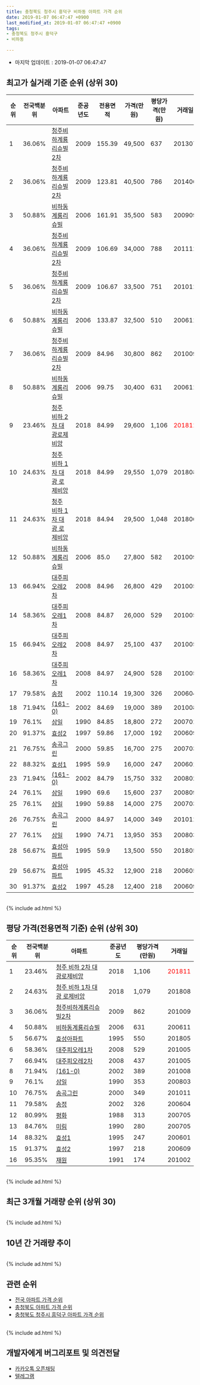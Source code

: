```yaml
---
title: 충청북도 청주시 흥덕구 비하동 아파트 가격 순위
date: 2019-01-07 06:47:47 +0900
last_modified_at: 2019-01-07 06:47:47 +0900
tags:
- 충청북도 청주시 흥덕구
- 비하동

---
```


* 마지막 업데이트 : 2019-01-07 06:47:47

## 최고가 실거래 기준 순위 (상위 30)


|순위|전국백분위|아파트|준공년도|전용면적|가격(만원)|평당가격(만원)|거래일|
|---|---|---|---|---|---|---|---|
|1|36.06%|[청주비하계룡리슈빌2차](https://search.naver.com/search.naver?query=%EC%B6%A9%EC%B2%AD%EB%B6%81%EB%8F%84+%EC%B2%AD%EC%A3%BC%EC%8B%9C+%ED%9D%A5%EB%8D%95%EA%B5%AC+%EB%B9%84%ED%95%98%EB%8F%99+%EC%B2%AD%EC%A3%BC%EB%B9%84%ED%95%98%EA%B3%84%EB%A3%A1%EB%A6%AC%EC%8A%88%EB%B9%8C2%EC%B0%A8)|2009|155.39|49,500|637|201307|
|2|36.06%|[청주비하계룡리슈빌2차](https://search.naver.com/search.naver?query=%EC%B6%A9%EC%B2%AD%EB%B6%81%EB%8F%84+%EC%B2%AD%EC%A3%BC%EC%8B%9C+%ED%9D%A5%EB%8D%95%EA%B5%AC+%EB%B9%84%ED%95%98%EB%8F%99+%EC%B2%AD%EC%A3%BC%EB%B9%84%ED%95%98%EA%B3%84%EB%A3%A1%EB%A6%AC%EC%8A%88%EB%B9%8C2%EC%B0%A8)|2009|123.81|40,500|786|201406|
|3|50.88%|[비하동계룡리슈빌](https://search.naver.com/search.naver?query=%EC%B6%A9%EC%B2%AD%EB%B6%81%EB%8F%84+%EC%B2%AD%EC%A3%BC%EC%8B%9C+%ED%9D%A5%EB%8D%95%EA%B5%AC+%EB%B9%84%ED%95%98%EB%8F%99+%EB%B9%84%ED%95%98%EB%8F%99%EA%B3%84%EB%A3%A1%EB%A6%AC%EC%8A%88%EB%B9%8C)|2006|161.91|35,500|583|200909|
|4|36.06%|[청주비하계룡리슈빌2차](https://search.naver.com/search.naver?query=%EC%B6%A9%EC%B2%AD%EB%B6%81%EB%8F%84+%EC%B2%AD%EC%A3%BC%EC%8B%9C+%ED%9D%A5%EB%8D%95%EA%B5%AC+%EB%B9%84%ED%95%98%EB%8F%99+%EC%B2%AD%EC%A3%BC%EB%B9%84%ED%95%98%EA%B3%84%EB%A3%A1%EB%A6%AC%EC%8A%88%EB%B9%8C2%EC%B0%A8)|2009|106.69|34,000|788|201111|
|5|36.06%|[청주비하계룡리슈빌2차](https://search.naver.com/search.naver?query=%EC%B6%A9%EC%B2%AD%EB%B6%81%EB%8F%84+%EC%B2%AD%EC%A3%BC%EC%8B%9C+%ED%9D%A5%EB%8D%95%EA%B5%AC+%EB%B9%84%ED%95%98%EB%8F%99+%EC%B2%AD%EC%A3%BC%EB%B9%84%ED%95%98%EA%B3%84%EB%A3%A1%EB%A6%AC%EC%8A%88%EB%B9%8C2%EC%B0%A8)|2009|106.67|33,500|751|201011|
|6|50.88%|[비하동계룡리슈빌](https://search.naver.com/search.naver?query=%EC%B6%A9%EC%B2%AD%EB%B6%81%EB%8F%84+%EC%B2%AD%EC%A3%BC%EC%8B%9C+%ED%9D%A5%EB%8D%95%EA%B5%AC+%EB%B9%84%ED%95%98%EB%8F%99+%EB%B9%84%ED%95%98%EB%8F%99%EA%B3%84%EB%A3%A1%EB%A6%AC%EC%8A%88%EB%B9%8C)|2006|133.87|32,500|510|200611|
|7|36.06%|[청주비하계룡리슈빌2차](https://search.naver.com/search.naver?query=%EC%B6%A9%EC%B2%AD%EB%B6%81%EB%8F%84+%EC%B2%AD%EC%A3%BC%EC%8B%9C+%ED%9D%A5%EB%8D%95%EA%B5%AC+%EB%B9%84%ED%95%98%EB%8F%99+%EC%B2%AD%EC%A3%BC%EB%B9%84%ED%95%98%EA%B3%84%EB%A3%A1%EB%A6%AC%EC%8A%88%EB%B9%8C2%EC%B0%A8)|2009|84.96|30,800|862|201009|
|8|50.88%|[비하동계룡리슈빌](https://search.naver.com/search.naver?query=%EC%B6%A9%EC%B2%AD%EB%B6%81%EB%8F%84+%EC%B2%AD%EC%A3%BC%EC%8B%9C+%ED%9D%A5%EB%8D%95%EA%B5%AC+%EB%B9%84%ED%95%98%EB%8F%99+%EB%B9%84%ED%95%98%EB%8F%99%EA%B3%84%EB%A3%A1%EB%A6%AC%EC%8A%88%EB%B9%8C)|2006|99.75|30,400|631|200611|
|9|23.46%|[청주 비하 2차 대광로제비앙](https://search.naver.com/search.naver?query=%EC%B6%A9%EC%B2%AD%EB%B6%81%EB%8F%84+%EC%B2%AD%EC%A3%BC%EC%8B%9C+%ED%9D%A5%EB%8D%95%EA%B5%AC+%EB%B9%84%ED%95%98%EB%8F%99+%EC%B2%AD%EC%A3%BC+%EB%B9%84%ED%95%98+2%EC%B0%A8+%EB%8C%80%EA%B4%91%EB%A1%9C%EC%A0%9C%EB%B9%84%EC%95%99)|2018|84.99|29,600|1,106|<span style="color:red">201811</span>|
|10|24.63%|[청주 비하 1차 대광 로제비앙](https://search.naver.com/search.naver?query=%EC%B6%A9%EC%B2%AD%EB%B6%81%EB%8F%84+%EC%B2%AD%EC%A3%BC%EC%8B%9C+%ED%9D%A5%EB%8D%95%EA%B5%AC+%EB%B9%84%ED%95%98%EB%8F%99+%EC%B2%AD%EC%A3%BC+%EB%B9%84%ED%95%98+1%EC%B0%A8+%EB%8C%80%EA%B4%91+%EB%A1%9C%EC%A0%9C%EB%B9%84%EC%95%99)|2018|84.99|29,550|1,079|201808|
|11|24.63%|[청주 비하 1차 대광 로제비앙](https://search.naver.com/search.naver?query=%EC%B6%A9%EC%B2%AD%EB%B6%81%EB%8F%84+%EC%B2%AD%EC%A3%BC%EC%8B%9C+%ED%9D%A5%EB%8D%95%EA%B5%AC+%EB%B9%84%ED%95%98%EB%8F%99+%EC%B2%AD%EC%A3%BC+%EB%B9%84%ED%95%98+1%EC%B0%A8+%EB%8C%80%EA%B4%91+%EB%A1%9C%EC%A0%9C%EB%B9%84%EC%95%99)|2018|84.94|29,500|1,048|201806|
|12|50.88%|[비하동계룡리슈빌](https://search.naver.com/search.naver?query=%EC%B6%A9%EC%B2%AD%EB%B6%81%EB%8F%84+%EC%B2%AD%EC%A3%BC%EC%8B%9C+%ED%9D%A5%EB%8D%95%EA%B5%AC+%EB%B9%84%ED%95%98%EB%8F%99+%EB%B9%84%ED%95%98%EB%8F%99%EA%B3%84%EB%A3%A1%EB%A6%AC%EC%8A%88%EB%B9%8C)|2006|85.0|27,800|582|201009|
|13|66.94%|[대주피오레2차](https://search.naver.com/search.naver?query=%EC%B6%A9%EC%B2%AD%EB%B6%81%EB%8F%84+%EC%B2%AD%EC%A3%BC%EC%8B%9C+%ED%9D%A5%EB%8D%95%EA%B5%AC+%EB%B9%84%ED%95%98%EB%8F%99+%EB%8C%80%EC%A3%BC%ED%94%BC%EC%98%A4%EB%A0%882%EC%B0%A8)|2008|84.96|26,800|429|201005|
|14|58.36%|[대주피오레1차](https://search.naver.com/search.naver?query=%EC%B6%A9%EC%B2%AD%EB%B6%81%EB%8F%84+%EC%B2%AD%EC%A3%BC%EC%8B%9C+%ED%9D%A5%EB%8D%95%EA%B5%AC+%EB%B9%84%ED%95%98%EB%8F%99+%EB%8C%80%EC%A3%BC%ED%94%BC%EC%98%A4%EB%A0%881%EC%B0%A8)|2008|84.87|26,000|529|201005|
|15|66.94%|[대주피오레2차](https://search.naver.com/search.naver?query=%EC%B6%A9%EC%B2%AD%EB%B6%81%EB%8F%84+%EC%B2%AD%EC%A3%BC%EC%8B%9C+%ED%9D%A5%EB%8D%95%EA%B5%AC+%EB%B9%84%ED%95%98%EB%8F%99+%EB%8C%80%EC%A3%BC%ED%94%BC%EC%98%A4%EB%A0%882%EC%B0%A8)|2008|84.97|25,100|437|201005|
|16|58.36%|[대주피오레1차](https://search.naver.com/search.naver?query=%EC%B6%A9%EC%B2%AD%EB%B6%81%EB%8F%84+%EC%B2%AD%EC%A3%BC%EC%8B%9C+%ED%9D%A5%EB%8D%95%EA%B5%AC+%EB%B9%84%ED%95%98%EB%8F%99+%EB%8C%80%EC%A3%BC%ED%94%BC%EC%98%A4%EB%A0%881%EC%B0%A8)|2008|84.97|24,900|528|201005|
|17|79.58%|[송정](https://search.naver.com/search.naver?query=%EC%B6%A9%EC%B2%AD%EB%B6%81%EB%8F%84+%EC%B2%AD%EC%A3%BC%EC%8B%9C+%ED%9D%A5%EB%8D%95%EA%B5%AC+%EB%B9%84%ED%95%98%EB%8F%99+%EC%86%A1%EC%A0%95)|2002|110.14|19,300|326|200604|
|18|71.94%|[(161-0)](https://search.naver.com/search.naver?query=%EC%B6%A9%EC%B2%AD%EB%B6%81%EB%8F%84+%EC%B2%AD%EC%A3%BC%EC%8B%9C+%ED%9D%A5%EB%8D%95%EA%B5%AC+%EB%B9%84%ED%95%98%EB%8F%99+%28161-0%29)|2002|84.69|19,000|389|201008|
|19|76.1%|[삼일](https://search.naver.com/search.naver?query=%EC%B6%A9%EC%B2%AD%EB%B6%81%EB%8F%84+%EC%B2%AD%EC%A3%BC%EC%8B%9C+%ED%9D%A5%EB%8D%95%EA%B5%AC+%EB%B9%84%ED%95%98%EB%8F%99+%EC%82%BC%EC%9D%BC)|1990|84.85|18,800|272|200701|
|20|91.37%|[효성2](https://search.naver.com/search.naver?query=%EC%B6%A9%EC%B2%AD%EB%B6%81%EB%8F%84+%EC%B2%AD%EC%A3%BC%EC%8B%9C+%ED%9D%A5%EB%8D%95%EA%B5%AC+%EB%B9%84%ED%95%98%EB%8F%99+%ED%9A%A8%EC%84%B12)|1997|59.86|17,000|192|200609|
|21|76.75%|[송곡그린](https://search.naver.com/search.naver?query=%EC%B6%A9%EC%B2%AD%EB%B6%81%EB%8F%84+%EC%B2%AD%EC%A3%BC%EC%8B%9C+%ED%9D%A5%EB%8D%95%EA%B5%AC+%EB%B9%84%ED%95%98%EB%8F%99+%EC%86%A1%EA%B3%A1%EA%B7%B8%EB%A6%B0)|2000|59.85|16,700|275|200703|
|22|88.32%|[효성1](https://search.naver.com/search.naver?query=%EC%B6%A9%EC%B2%AD%EB%B6%81%EB%8F%84+%EC%B2%AD%EC%A3%BC%EC%8B%9C+%ED%9D%A5%EB%8D%95%EA%B5%AC+%EB%B9%84%ED%95%98%EB%8F%99+%ED%9A%A8%EC%84%B11)|1995|59.9|16,000|247|200601|
|23|71.94%|[(161-0)](https://search.naver.com/search.naver?query=%EC%B6%A9%EC%B2%AD%EB%B6%81%EB%8F%84+%EC%B2%AD%EC%A3%BC%EC%8B%9C+%ED%9D%A5%EB%8D%95%EA%B5%AC+%EB%B9%84%ED%95%98%EB%8F%99+%28161-0%29)|2002|84.79|15,750|332|200802|
|24|76.1%|[삼일](https://search.naver.com/search.naver?query=%EC%B6%A9%EC%B2%AD%EB%B6%81%EB%8F%84+%EC%B2%AD%EC%A3%BC%EC%8B%9C+%ED%9D%A5%EB%8D%95%EA%B5%AC+%EB%B9%84%ED%95%98%EB%8F%99+%EC%82%BC%EC%9D%BC)|1990|69.6|15,600|237|200809|
|25|76.1%|[삼일](https://search.naver.com/search.naver?query=%EC%B6%A9%EC%B2%AD%EB%B6%81%EB%8F%84+%EC%B2%AD%EC%A3%BC%EC%8B%9C+%ED%9D%A5%EB%8D%95%EA%B5%AC+%EB%B9%84%ED%95%98%EB%8F%99+%EC%82%BC%EC%9D%BC)|1990|59.88|14,000|275|200703|
|26|76.75%|[송곡그린](https://search.naver.com/search.naver?query=%EC%B6%A9%EC%B2%AD%EB%B6%81%EB%8F%84+%EC%B2%AD%EC%A3%BC%EC%8B%9C+%ED%9D%A5%EB%8D%95%EA%B5%AC+%EB%B9%84%ED%95%98%EB%8F%99+%EC%86%A1%EA%B3%A1%EA%B7%B8%EB%A6%B0)|2000|84.97|14,000|349|201011|
|27|76.1%|[삼일](https://search.naver.com/search.naver?query=%EC%B6%A9%EC%B2%AD%EB%B6%81%EB%8F%84+%EC%B2%AD%EC%A3%BC%EC%8B%9C+%ED%9D%A5%EB%8D%95%EA%B5%AC+%EB%B9%84%ED%95%98%EB%8F%99+%EC%82%BC%EC%9D%BC)|1990|74.71|13,950|353|200803|
|28|56.67%|[효성아파트](https://search.naver.com/search.naver?query=%EC%B6%A9%EC%B2%AD%EB%B6%81%EB%8F%84+%EC%B2%AD%EC%A3%BC%EC%8B%9C+%ED%9D%A5%EB%8D%95%EA%B5%AC+%EB%B9%84%ED%95%98%EB%8F%99+%ED%9A%A8%EC%84%B1%EC%95%84%ED%8C%8C%ED%8A%B8)|1995|59.9|13,500|550|201805|
|29|56.67%|[효성아파트](https://search.naver.com/search.naver?query=%EC%B6%A9%EC%B2%AD%EB%B6%81%EB%8F%84+%EC%B2%AD%EC%A3%BC%EC%8B%9C+%ED%9D%A5%EB%8D%95%EA%B5%AC+%EB%B9%84%ED%95%98%EB%8F%99+%ED%9A%A8%EC%84%B1%EC%95%84%ED%8C%8C%ED%8A%B8)|1995|45.32|12,900|218|200605|
|30|91.37%|[효성2](https://search.naver.com/search.naver?query=%EC%B6%A9%EC%B2%AD%EB%B6%81%EB%8F%84+%EC%B2%AD%EC%A3%BC%EC%8B%9C+%ED%9D%A5%EB%8D%95%EA%B5%AC+%EB%B9%84%ED%95%98%EB%8F%99+%ED%9A%A8%EC%84%B12)|1997|45.28|12,400|218|200609|


<br>
{% include ad.html %}
<br>

## 평당 가격(전용면적 기준) 순위 (상위 30)


|순위|전국백분위|아파트|준공년도|평당가격(만원)|거래일|
|---|---|---|---|---|---|
|1|23.46%|[청주 비하 2차 대광로제비앙](https://search.naver.com/search.naver?query=%EC%B6%A9%EC%B2%AD%EB%B6%81%EB%8F%84+%EC%B2%AD%EC%A3%BC%EC%8B%9C+%ED%9D%A5%EB%8D%95%EA%B5%AC+%EB%B9%84%ED%95%98%EB%8F%99+%EC%B2%AD%EC%A3%BC+%EB%B9%84%ED%95%98+2%EC%B0%A8+%EB%8C%80%EA%B4%91%EB%A1%9C%EC%A0%9C%EB%B9%84%EC%95%99)|2018|1,106|<span style="color:red">201811</span>|
|2|24.63%|[청주 비하 1차 대광 로제비앙](https://search.naver.com/search.naver?query=%EC%B6%A9%EC%B2%AD%EB%B6%81%EB%8F%84+%EC%B2%AD%EC%A3%BC%EC%8B%9C+%ED%9D%A5%EB%8D%95%EA%B5%AC+%EB%B9%84%ED%95%98%EB%8F%99+%EC%B2%AD%EC%A3%BC+%EB%B9%84%ED%95%98+1%EC%B0%A8+%EB%8C%80%EA%B4%91+%EB%A1%9C%EC%A0%9C%EB%B9%84%EC%95%99)|2018|1,079|201808|
|3|36.06%|[청주비하계룡리슈빌2차](https://search.naver.com/search.naver?query=%EC%B6%A9%EC%B2%AD%EB%B6%81%EB%8F%84+%EC%B2%AD%EC%A3%BC%EC%8B%9C+%ED%9D%A5%EB%8D%95%EA%B5%AC+%EB%B9%84%ED%95%98%EB%8F%99+%EC%B2%AD%EC%A3%BC%EB%B9%84%ED%95%98%EA%B3%84%EB%A3%A1%EB%A6%AC%EC%8A%88%EB%B9%8C2%EC%B0%A8)|2009|862|201009|
|4|50.88%|[비하동계룡리슈빌](https://search.naver.com/search.naver?query=%EC%B6%A9%EC%B2%AD%EB%B6%81%EB%8F%84+%EC%B2%AD%EC%A3%BC%EC%8B%9C+%ED%9D%A5%EB%8D%95%EA%B5%AC+%EB%B9%84%ED%95%98%EB%8F%99+%EB%B9%84%ED%95%98%EB%8F%99%EA%B3%84%EB%A3%A1%EB%A6%AC%EC%8A%88%EB%B9%8C)|2006|631|200611|
|5|56.67%|[효성아파트](https://search.naver.com/search.naver?query=%EC%B6%A9%EC%B2%AD%EB%B6%81%EB%8F%84+%EC%B2%AD%EC%A3%BC%EC%8B%9C+%ED%9D%A5%EB%8D%95%EA%B5%AC+%EB%B9%84%ED%95%98%EB%8F%99+%ED%9A%A8%EC%84%B1%EC%95%84%ED%8C%8C%ED%8A%B8)|1995|550|201805|
|6|58.36%|[대주피오레1차](https://search.naver.com/search.naver?query=%EC%B6%A9%EC%B2%AD%EB%B6%81%EB%8F%84+%EC%B2%AD%EC%A3%BC%EC%8B%9C+%ED%9D%A5%EB%8D%95%EA%B5%AC+%EB%B9%84%ED%95%98%EB%8F%99+%EB%8C%80%EC%A3%BC%ED%94%BC%EC%98%A4%EB%A0%881%EC%B0%A8)|2008|529|201005|
|7|66.94%|[대주피오레2차](https://search.naver.com/search.naver?query=%EC%B6%A9%EC%B2%AD%EB%B6%81%EB%8F%84+%EC%B2%AD%EC%A3%BC%EC%8B%9C+%ED%9D%A5%EB%8D%95%EA%B5%AC+%EB%B9%84%ED%95%98%EB%8F%99+%EB%8C%80%EC%A3%BC%ED%94%BC%EC%98%A4%EB%A0%882%EC%B0%A8)|2008|437|201005|
|8|71.94%|[(161-0)](https://search.naver.com/search.naver?query=%EC%B6%A9%EC%B2%AD%EB%B6%81%EB%8F%84+%EC%B2%AD%EC%A3%BC%EC%8B%9C+%ED%9D%A5%EB%8D%95%EA%B5%AC+%EB%B9%84%ED%95%98%EB%8F%99+%28161-0%29)|2002|389|201008|
|9|76.1%|[삼일](https://search.naver.com/search.naver?query=%EC%B6%A9%EC%B2%AD%EB%B6%81%EB%8F%84+%EC%B2%AD%EC%A3%BC%EC%8B%9C+%ED%9D%A5%EB%8D%95%EA%B5%AC+%EB%B9%84%ED%95%98%EB%8F%99+%EC%82%BC%EC%9D%BC)|1990|353|200803|
|10|76.75%|[송곡그린](https://search.naver.com/search.naver?query=%EC%B6%A9%EC%B2%AD%EB%B6%81%EB%8F%84+%EC%B2%AD%EC%A3%BC%EC%8B%9C+%ED%9D%A5%EB%8D%95%EA%B5%AC+%EB%B9%84%ED%95%98%EB%8F%99+%EC%86%A1%EA%B3%A1%EA%B7%B8%EB%A6%B0)|2000|349|201011|
|11|79.58%|[송정](https://search.naver.com/search.naver?query=%EC%B6%A9%EC%B2%AD%EB%B6%81%EB%8F%84+%EC%B2%AD%EC%A3%BC%EC%8B%9C+%ED%9D%A5%EB%8D%95%EA%B5%AC+%EB%B9%84%ED%95%98%EB%8F%99+%EC%86%A1%EC%A0%95)|2002|326|200604|
|12|80.99%|[평화](https://search.naver.com/search.naver?query=%EC%B6%A9%EC%B2%AD%EB%B6%81%EB%8F%84+%EC%B2%AD%EC%A3%BC%EC%8B%9C+%ED%9D%A5%EB%8D%95%EA%B5%AC+%EB%B9%84%ED%95%98%EB%8F%99+%ED%8F%89%ED%99%94)|1988|313|200705|
|13|84.76%|[미림](https://search.naver.com/search.naver?query=%EC%B6%A9%EC%B2%AD%EB%B6%81%EB%8F%84+%EC%B2%AD%EC%A3%BC%EC%8B%9C+%ED%9D%A5%EB%8D%95%EA%B5%AC+%EB%B9%84%ED%95%98%EB%8F%99+%EB%AF%B8%EB%A6%BC)|1990|280|200705|
|14|88.32%|[효성1](https://search.naver.com/search.naver?query=%EC%B6%A9%EC%B2%AD%EB%B6%81%EB%8F%84+%EC%B2%AD%EC%A3%BC%EC%8B%9C+%ED%9D%A5%EB%8D%95%EA%B5%AC+%EB%B9%84%ED%95%98%EB%8F%99+%ED%9A%A8%EC%84%B11)|1995|247|200601|
|15|91.37%|[효성2](https://search.naver.com/search.naver?query=%EC%B6%A9%EC%B2%AD%EB%B6%81%EB%8F%84+%EC%B2%AD%EC%A3%BC%EC%8B%9C+%ED%9D%A5%EB%8D%95%EA%B5%AC+%EB%B9%84%ED%95%98%EB%8F%99+%ED%9A%A8%EC%84%B12)|1997|218|200609|
|16|95.35%|[재원](https://search.naver.com/search.naver?query=%EC%B6%A9%EC%B2%AD%EB%B6%81%EB%8F%84+%EC%B2%AD%EC%A3%BC%EC%8B%9C+%ED%9D%A5%EB%8D%95%EA%B5%AC+%EB%B9%84%ED%95%98%EB%8F%99+%EC%9E%AC%EC%9B%90)|1991|174|201002|


<br>
{% include ad.html %}
<br>

## 최근 3개월 거래량 순위 (상위 30)


<div style="width:100%;">
    <canvas id="deal_count_ranking" height="250"></canvas>
</div>


<script>
new Chart(document.getElementById("deal_count_ranking"), {
    type: 'horizontalBar',
    data: {
        labels: ['비하동계룡리슈빌', '효성아파트', '효성2', '대주피오레2차', '청주비하계룡리슈빌2차', '삼일', '미림', '송곡그린', '평화', '재원', '청주 비하 1차 대광 로제비앙', '청주 비하 2차 대광로제비앙'],
        datasets: [{
            label: '실거래 수',
            data: [6, 4, 4, 3, 2, 1, 1, 1, 1, 1, 1, 1],
            borderColor: "rgba(255, 0, 128, 1)",
            backgroundColor: "rgba(255, 0, 128, 0.5)",
            fill: false,
        }]
    },
    options: {
        responsive: true,
        title: {
            display: true,
            text: '최근 3개월 거래량 순위'
        },
        tooltips: {
            mode: 'index',
            intersect: false,
            callbacks: {
                title: function(tooltipItems, data) {
                    return "실거래 수:";
                },
                label: function(tooltipItem, data) {
                    return data.labels[tooltipItem.index] + ": " + tooltipItem.xLabel;
                }
            }
        },
        hover: {
            mode: 'nearest',
            intersect: true
        },
        scales: {
            xAxes: [{
                display: true,
                scaleLabel: {
                    display: true,
                    labelString: '실거래 수'
                },
                ticks: {
                    suggestedMin: 0,
                }
            }],
            yAxes: [{
                display: true,
                ticks: {
                    autoSkip: false,
                    callback: function(value, index, values) {
                        if (value.length > 15)
                            return value.substr(0, 13) + "...";
                        else
                            return value;
                    }
                },
                scaleLabel: {
                    display: false,
                }
            }]
        }
    }
});

</script>


<br>
{% include ad.html %}
<br>

## 10년 간 거래량 추이


<div style="width:100%;">
    <canvas id="deal_progress" height="250"></canvas>
</div>

<script>
new Chart(document.getElementById("deal_progress"), {
    type: 'line',
    data: {
        labels: ['200901','200902','200903','200904','200905','200906','200907','200908','200909','200910','200911','200912','201001','201002','201003','201004','201005','201006','201007','201008','201009','201010','201011','201012','201101','201102','201103','201104','201105','201106','201107','201108','201109','201110','201111','201112','201201','201202','201203','201204','201205','201206','201207','201208','201209','201210','201211','201212','201301','201302','201303','201304','201305','201306','201307','201308','201309','201310','201311','201312','201401','201402','201403','201404','201405','201406','201407','201408','201409','201410','201411','201412','201501','201502','201503','201504','201505','201506','201507','201508','201509','201510','201511','201512','201601','201602','201603','201604','201605','201606','201607','201608','201609','201610','201611','201612','201701','201702','201703','201704','201705','201706','201707','201708','201709','201710','201711','201712','201801','201802','201803','201804','201805','201806','201807','201808','201809','201810','201811','201812','201901'],
        datasets: [{
            label: '실거래 수',
            pointRadius: 1,
            data: [9, 22, 21, 11, 14, 18, 16, 31, 29, 27, 14, 27, 27, 38, 43, 28, 44, 38, 35, 43, 31, 46, 41, 34, 42, 41, 43, 35, 30, 44, 31, 41, 25, 50, 57, 37, 21, 30, 32, 28, 31, 22, 21, 19, 31, 37, 20, 18, 14, 21, 45, 32, 35, 37, 22, 37, 23, 37, 26, 30, 27, 39, 41, 29, 24, 34, 27, 25, 33, 31, 31, 16, 24, 15, 19, 19, 23, 14, 26, 26, 18, 29, 22, 19, 13, 15, 27, 20, 15, 17, 18, 8, 19, 17, 14, 13, 13, 12, 7, 16, 15, 15, 21, 12, 17, 19, 12, 13, 9, 8, 18, 7, 14, 18, 10, 16, 10, 6, 14, 12, 0],
            borderColor: "rgba(255, 201, 14, 1)",
            backgroundColor: "rgba(255, 201, 14, 0.5)",
            fill: true,
        }]
    },
    options: {
        responsive: true,
        title: {
            display: true,
            text: '10년간 거래량 추이'
        },
        tooltips: {
            mode: 'index',
            intersect: false,
        },
        hover: {
            mode: 'nearest',
            intersect: true
        },
        scales: {
            xAxes: [{
                display: true,
                scaleLabel: {
                    display: true,
                    labelString: '년/월'
                }
            }],
            yAxes: [{
                display: true,
                ticks: {
                    suggestedMin: 0,
                },
                scaleLabel: {
                    display: true,
                    labelString: '실거래 수'
                }
            }]
        }
    }
});

</script>


<br>
{% include ad.html %}
<br>

## 관련 순위

- [전국 아파트 가격 순위](https://inasie.github.io/apt-ranking/전국)
- [충청북도 아파트 가격 순위](https://inasie.github.io/apt-ranking/충청북도)
- [충청북도 청주시 흥덕구 아파트 가격 순위](https://inasie.github.io/apt-ranking/충청북도-청주시-흥덕구)


<br>
{% include ad.html %}
<br>

## 개발자에게 버그리포트 및 의견전달

- [카카오톡 오픈채팅](https://open.kakao.com/o/gLJUAP4)
- [텔레그램](https://t.me/inasie)

